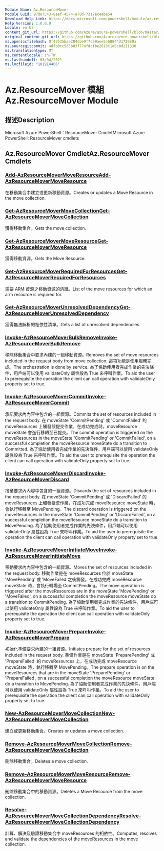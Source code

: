 ```yaml
---
Module Name: Az.ResourceMover
Module Guid: 97d87543-8eef-4574-a70d-7317ec4abe54
Download Help Link: https://docs.microsoft.com/powershell/module/az.resourcemover
Help Version: 1.0.0.0
Locale: en-US
content_git_url: https://github.com/Azure/azure-powershell/blob/master/src/ResourceMover/help/Az.ResourceMover.md
original_content_git_url: https://github.com/Azure/azure-powershell/blob/master/src/ResourceMover/help/Az.ResourceMover.md
ms.openlocfilehash: 0f43535baa284dbe9f7c69aee5a688443172089a
ms.sourcegitcommit: 4dfb0cc533b83f77afdcfbe2618c1e6c8d221330
ms.translationtype: MT
ms.contentlocale: zh-TW
ms.lasthandoff: 03/04/2021
ms.locfileid: "101914466"
---
```

# <span data-ttu-id="3b23f-101">Az.ResourceMover 模組</span><span class="sxs-lookup"><span data-stu-id="3b23f-101">Az.ResourceMover Module</span></span>
## <span data-ttu-id="3b23f-102">描述</span><span class="sxs-lookup"><span data-stu-id="3b23f-102">Description</span></span>
<span data-ttu-id="3b23f-103">Microsoft Azure PowerShell：ResourceMover Cmdlet</span><span class="sxs-lookup"><span data-stu-id="3b23f-103">Microsoft Azure PowerShell: ResourceMover cmdlets</span></span>

## <span data-ttu-id="3b23f-104">Az.ResourceMover Cmdlet</span><span class="sxs-lookup"><span data-stu-id="3b23f-104">Az.ResourceMover Cmdlets</span></span>
### [<span data-ttu-id="3b23f-105">Add-AzResourceMoverMoveResource</span><span class="sxs-lookup"><span data-stu-id="3b23f-105">Add-AzResourceMoverMoveResource</span></span>](Add-AzResourceMoverMoveResource.md)
<span data-ttu-id="3b23f-106">在移動集合中建立或更新移動資源。</span><span class="sxs-lookup"><span data-stu-id="3b23f-106">Creates or updates a Move Resource in the move collection.</span></span>

### [<span data-ttu-id="3b23f-107">Get-AzResourceMoverMoveCollection</span><span class="sxs-lookup"><span data-stu-id="3b23f-107">Get-AzResourceMoverMoveCollection</span></span>](Get-AzResourceMoverMoveCollection.md)
<span data-ttu-id="3b23f-108">獲得移動集合。</span><span class="sxs-lookup"><span data-stu-id="3b23f-108">Gets the move collection.</span></span>

### [<span data-ttu-id="3b23f-109">Get-AzResourceMoverMoveResource</span><span class="sxs-lookup"><span data-stu-id="3b23f-109">Get-AzResourceMoverMoveResource</span></span>](Get-AzResourceMoverMoveResource.md)
<span data-ttu-id="3b23f-110">獲得移動資源。</span><span class="sxs-lookup"><span data-stu-id="3b23f-110">Gets the Move Resource.</span></span>

### [<span data-ttu-id="3b23f-111">Get-AzResourceMoverRequiredForResources</span><span class="sxs-lookup"><span data-stu-id="3b23f-111">Get-AzResourceMoverRequiredForResources</span></span>](Get-AzResourceMoverRequiredForResources.md)
<span data-ttu-id="3b23f-112">需要 ARM 資源之移動資源的清單。</span><span class="sxs-lookup"><span data-stu-id="3b23f-112">List of the move resources for which an arm resource is required for.</span></span>

### [<span data-ttu-id="3b23f-113">Get-AzResourceMoverUnresolvedDependency</span><span class="sxs-lookup"><span data-stu-id="3b23f-113">Get-AzResourceMoverUnresolvedDependency</span></span>](Get-AzResourceMoverUnresolvedDependency.md)
<span data-ttu-id="3b23f-114">獲得無法解析的相依性清單。</span><span class="sxs-lookup"><span data-stu-id="3b23f-114">Gets a list of unresolved dependencies.</span></span>

### [<span data-ttu-id="3b23f-115">Invoke-AzResourceMoverBulkRemove</span><span class="sxs-lookup"><span data-stu-id="3b23f-115">Invoke-AzResourceMoverBulkRemove</span></span>](Invoke-AzResourceMoverBulkRemove.md)
<span data-ttu-id="3b23f-116">移除移動集合中要求內建的一組移動資源。</span><span class="sxs-lookup"><span data-stu-id="3b23f-116">Removes the set of move resources included in the request body from move collection.</span></span>
<span data-ttu-id="3b23f-117">這項功能是使用服務完成。</span><span class="sxs-lookup"><span data-stu-id="3b23f-117">The orchestration is done by service.</span></span>
<span data-ttu-id="3b23f-118">為了協助使用者完成作業的先決條件，用戶端可以使用 validateOnly 屬性設為 True 來呼叫作業。</span><span class="sxs-lookup"><span data-stu-id="3b23f-118">To aid the user to prerequisite the operation the client can call operation with validateOnly property set to true.</span></span>

### [<span data-ttu-id="3b23f-119">Invoke-AzResourceMoverCommit</span><span class="sxs-lookup"><span data-stu-id="3b23f-119">Invoke-AzResourceMoverCommit</span></span>](Invoke-AzResourceMoverCommit.md)
<span data-ttu-id="3b23f-120">承諾要求內內容中包含的一組資源。</span><span class="sxs-lookup"><span data-stu-id="3b23f-120">Commits the set of resources included in the request body.</span></span>
<span data-ttu-id="3b23f-121">在 moveState 'CommitPending' 或 'CommitFailed' 的 moveResources 上觸發該提交作業，在成功完成時，moveResource moveState 會進行移轉至已提交。</span><span class="sxs-lookup"><span data-stu-id="3b23f-121">The commit operation is triggered on the moveResources in the moveState 'CommitPending' or 'CommitFailed', on a successful completion the moveResource moveState do a transition to Committed.</span></span>
<span data-ttu-id="3b23f-122">為了協助使用者完成作業的先決條件，用戶端可以使用 validateOnly 屬性設為 True 來呼叫作業。</span><span class="sxs-lookup"><span data-stu-id="3b23f-122">To aid the user to prerequisite the operation the client can call operation with validateOnly property set to true.</span></span>

### [<span data-ttu-id="3b23f-123">Invoke-AzResourceMoverDiscard</span><span class="sxs-lookup"><span data-stu-id="3b23f-123">Invoke-AzResourceMoverDiscard</span></span>](Invoke-AzResourceMoverDiscard.md)
<span data-ttu-id="3b23f-124">捨棄要求內內容中包含的一組資源。</span><span class="sxs-lookup"><span data-stu-id="3b23f-124">Discards the set of resources included in the request body.</span></span>
<span data-ttu-id="3b23f-125">在 moveState 'CommitPending' 或 'DiscardFailed' 的 moveResources 上觸發捨棄作業，在成功完成 moveResource moveState 時，會執行移轉至 MovePending。</span><span class="sxs-lookup"><span data-stu-id="3b23f-125">The discard operation is triggered on the moveResources in the moveState 'CommitPending' or 'DiscardFailed', on a successful completion the moveResource moveState do a transition to MovePending.</span></span>
<span data-ttu-id="3b23f-126">為了協助使用者完成作業的先決條件，用戶端可以使用 validateOnly 屬性設為 True 來呼叫作業。</span><span class="sxs-lookup"><span data-stu-id="3b23f-126">To aid the user to prerequisite the operation the client can call operation with validateOnly property set to true.</span></span>

### [<span data-ttu-id="3b23f-127">Invoke-AzResourceMoverInitiateMove</span><span class="sxs-lookup"><span data-stu-id="3b23f-127">Invoke-AzResourceMoverInitiateMove</span></span>](Invoke-AzResourceMoverInitiateMove.md)
<span data-ttu-id="3b23f-128">移動要求內內容中包含的一組資源。</span><span class="sxs-lookup"><span data-stu-id="3b23f-128">Moves the set of resources included in the request body.</span></span>
<span data-ttu-id="3b23f-129">移動作業是在 moveResources 位於 moveState 'MovePending' 或 'MoveFailed'之後觸發，在成功完成 moveResource moveState 時，會執行轉場至 CommitPending。</span><span class="sxs-lookup"><span data-stu-id="3b23f-129">The move operation is triggered after the moveResources are in the moveState 'MovePending' or 'MoveFailed', on a successful completion the moveResource moveState do a transition to CommitPending.</span></span>
<span data-ttu-id="3b23f-130">為了協助使用者完成作業的先決條件，用戶端可以使用 validateOnly 屬性設為 True 來呼叫作業。</span><span class="sxs-lookup"><span data-stu-id="3b23f-130">To aid the user to prerequisite the operation the client can call operation with validateOnly property set to true.</span></span>

### [<span data-ttu-id="3b23f-131">Invoke-AzResourceMoverPrepare</span><span class="sxs-lookup"><span data-stu-id="3b23f-131">Invoke-AzResourceMoverPrepare</span></span>](Invoke-AzResourceMoverPrepare.md)
<span data-ttu-id="3b23f-132">初始化準備要求內建的一組資源。</span><span class="sxs-lookup"><span data-stu-id="3b23f-132">Initiates prepare for the set of resources included in the request body.</span></span>
<span data-ttu-id="3b23f-133">準備作業是在 moveState 'PreparePending' 或 'PrepareFailed' 的 moveResources 上，在成功完成 moveResource moveState 時，執行移轉至 MovePending。</span><span class="sxs-lookup"><span data-stu-id="3b23f-133">The prepare operation is on the moveResources that are in the moveState 'PreparePending' or 'PrepareFailed', on a successful completion the moveResource moveState do a transition to MovePending.</span></span>
<span data-ttu-id="3b23f-134">為了協助使用者完成作業的先決條件，用戶端可以使用 validateOnly 屬性設為 True 來呼叫作業。</span><span class="sxs-lookup"><span data-stu-id="3b23f-134">To aid the user to prerequisite the operation the client can call operation with validateOnly property set to true.</span></span>

### [<span data-ttu-id="3b23f-135">New-AzResourceMoverMoveCollection</span><span class="sxs-lookup"><span data-stu-id="3b23f-135">New-AzResourceMoverMoveCollection</span></span>](New-AzResourceMoverMoveCollection.md)
<span data-ttu-id="3b23f-136">建立或更新移動集合。</span><span class="sxs-lookup"><span data-stu-id="3b23f-136">Creates or updates a move collection.</span></span>

### [<span data-ttu-id="3b23f-137">Remove-AzResourceMoverMoveCollection</span><span class="sxs-lookup"><span data-stu-id="3b23f-137">Remove-AzResourceMoverMoveCollection</span></span>](Remove-AzResourceMoverMoveCollection.md)
<span data-ttu-id="3b23f-138">刪除移動集合。</span><span class="sxs-lookup"><span data-stu-id="3b23f-138">Deletes a move collection.</span></span>

### [<span data-ttu-id="3b23f-139">Remove-AzResourceMoverMoveResource</span><span class="sxs-lookup"><span data-stu-id="3b23f-139">Remove-AzResourceMoverMoveResource</span></span>](Remove-AzResourceMoverMoveResource.md)
<span data-ttu-id="3b23f-140">刪除移動集合中的移動資源。</span><span class="sxs-lookup"><span data-stu-id="3b23f-140">Deletes a Move Resource from the move collection.</span></span>

### [<span data-ttu-id="3b23f-141">Resolve-AzResourceMoverMoveCollectionDependency</span><span class="sxs-lookup"><span data-stu-id="3b23f-141">Resolve-AzResourceMoverMoveCollectionDependency</span></span>](Resolve-AzResourceMoverMoveCollectionDependency.md)
<span data-ttu-id="3b23f-142">計算、解決及驗證移動集合中 moveResources 的相依性。</span><span class="sxs-lookup"><span data-stu-id="3b23f-142">Computes, resolves and validate the dependencies of the moveResources in the move collection.</span></span>

